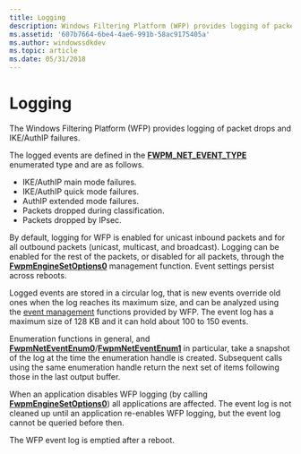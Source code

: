 ```yaml
---
title: Logging
description: Windows Filtering Platform (WFP) provides logging of packet drops and IKE/AuthIP failures.
ms.assetid: '607b7664-6be4-4ae6-991b-58ac9175405a'
ms.author: windowssdkdev
ms.topic: article
ms.date: 05/31/2018
---
```


# Logging

The Windows Filtering Platform (WFP) provides logging of packet drops and IKE/AuthIP failures.

The logged events are defined in the [**FWPM\_NET\_EVENT\_TYPE**](/windows/desktop/api/Fwpmtypes/ne-fwpmtypes-fwpm_net_event_type_) enumerated type and are as follows.

-   IKE/AuthIP main mode failures.
-   IKE/AuthIP quick mode failures.
-   AuthIP extended mode failures.
-   Packets dropped during classification.
-   Packets dropped by IPsec.

By default, logging for WFP is enabled for unicast inbound packets and for all outbound packets (unicast, multicast, and broadcast). Logging can be enabled for the rest of the packets, or disabled for all packets, through the [**FwpmEngineSetOptions0**](/windows/desktop/api/Fwpmu/nf-fwpmu-fwpmenginesetoption0) management function. Event settings persist across reboots.

Logged events are stored in a circular log, that is new events override old ones when the log reaches its maximum size, and can be analyzed using the [event management](fwp-mgmt-functions.md) functions provided by WFP. The event log has a maximum size of 128 KB and it can hold about 100 to 150 events.

Enumeration functions in general, and [**FwpmNetEventEnum0**](/windows/desktop/api/Fwpmu/nf-fwpmu-fwpmneteventenum0)/[**FwpmNetEventEnum1**](/windows/desktop/api/Fwpmu/nf-fwpmu-fwpmneteventenum1) in particular, take a snapshot of the log at the time the enumeration handle is created. Subsequent calls using the same enumeration handle return the next set of items following those in the last output buffer.

When an application disables WFP logging (by calling [**FwpmEngineSetOptions0**](/windows/desktop/api/Fwpmu/nf-fwpmu-fwpmenginesetoption0)) all applications are affected. The event log is not cleaned up until an application re-enables WFP logging, but the event log cannot be queried before then.

The WFP event log is emptied after a reboot.

 

 




